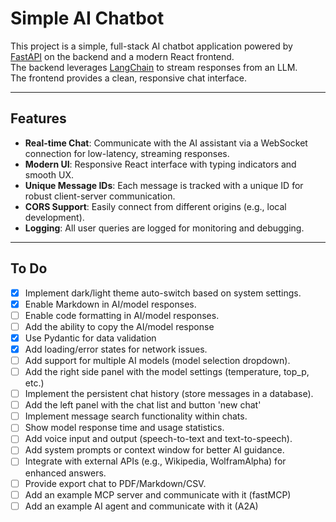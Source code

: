# Simple AI Chatbot

This project is a simple, full-stack AI chatbot application powered by [FastAPI](https://fastapi.tiangolo.com) on the backend and a modern React frontend.  
The backend leverages [LangChain](https://www.langchain.com/) to stream responses from an LLM.  
The frontend provides a clean, responsive chat interface.

---

## Features

- **Real-time Chat**: Communicate with the AI assistant via a WebSocket connection for low-latency, streaming responses.
- **Modern UI**: Responsive React interface with typing indicators and smooth UX.
- **Unique Message IDs**: Each message is tracked with a unique ID for robust client-server communication.
- **CORS Support**: Easily connect from different origins (e.g., local development).
- **Logging**: All user queries are logged for monitoring and debugging.

---

## To Do

- [x] Implement dark/light theme auto-switch based on system settings.
- [x] Enable Markdown in AI/model responses.
- [ ] Enable code formatting in AI/model responses.
- [ ] Add the ability to copy the AI/model response
- [x] Use Pydantic for data validation
- [x] Add loading/error states for network issues.
- [ ] Add support for multiple AI models (model selection dropdown).
- [ ] Add the right side panel with the model settings (temperature, top_p, etc.)
- [ ] Implement the persistent chat history (store messages in a database).
- [ ] Add the left panel with the chat list and button 'new chat'
- [ ] Implement message search functionality within chats.
- [ ] Show model response time and usage statistics.
- [ ] Add voice input and output (speech-to-text and text-to-speech).
- [ ] Add system prompts or context window for better AI guidance.
- [ ] Integrate with external APIs (e.g., Wikipedia, WolframAlpha) for enhanced answers.
- [ ] Provide export chat to PDF/Markdown/CSV.
- [ ] Add an example MCP server and communicate with it (fastMCP)
- [ ] Add an example AI agent and communicate with it (A2A)
